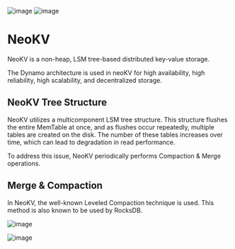 ![image](https://img.shields.io/badge/neoKV-0.1-green)
![image](https://img.shields.io/badge/LSM%20tree%20database-blue)

# NeoKV

NeoKV is a non-heap, LSM tree-based distributed key-value storage.

The Dynamo architecture is used in neoKV for high availability, high reliability, high scalability, and decentralized storage.


## NeoKV Tree Structure
NeoKV utilizes a multicomponent LSM tree structure. This structure flushes the entire MemTable at once, and as flushes occur repeatedly, multiple tables are created on the disk.
The number of these tables increases over time, which can lead to degradation in read performance.

To address this issue, NeoKV periodically performs Compaction & Merge operations.

## Merge & Compaction
In NeoKV, the well-known Leveled Compaction technique is used. This method is also known to be used by RocksDB.

![image](https://github.com/mayang3/neoKV/assets/14806803/2f843b5d-a960-439c-9a6b-c36df716f20c)

![image](https://github.com/mayang3/neoKV/assets/14806803/03b157b0-ef77-4575-a79b-27281b2981b4)
